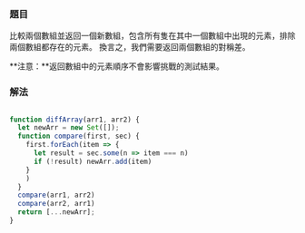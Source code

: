 ### 題目

比較兩個數組並返回一個新數組，包含所有隻在其中一個數組中出現的元素，排除兩個數組都存在的元素。 換言之，我們需要返回兩個數組的對稱差。

**注意：**返回數組中的元素順序不會影響挑戰的測試結果。

### 解法

```js

function diffArray(arr1, arr2) {
  let newArr = new Set([]);
  function compare(first, sec) {
    first.forEach(item => {
      let result = sec.some(n => item === n)
      if (!result) newArr.add(item)
    }
    )
  }
  compare(arr1, arr2)
  compare(arr2, arr1)
  return [...newArr];
}

```
